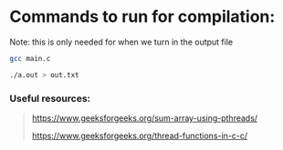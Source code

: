 # Commands to run for compilation:
Note: this is only needed for when we turn in the output file
```bash
gcc main.c

./a.out > out.txt
```
### Useful resources:
> https://www.geeksforgeeks.org/sum-array-using-pthreads/
> 
> https://www.geeksforgeeks.org/thread-functions-in-c-c/